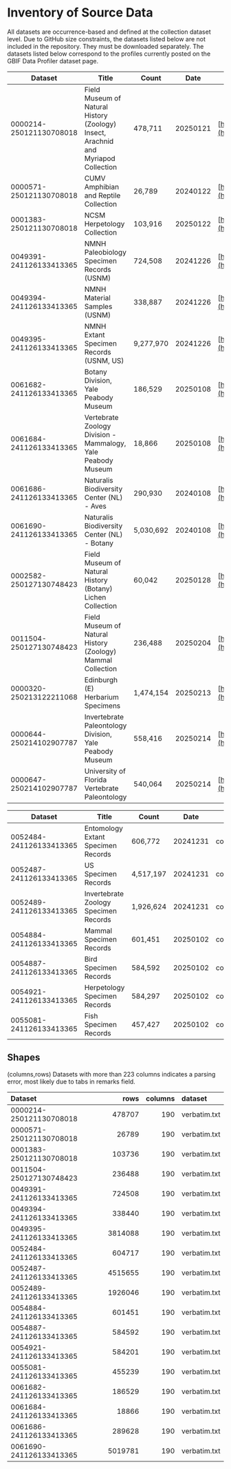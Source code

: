 # Inventory of Source Data
All datasets are occurrence-based and defined at the collection dataset level.
Due to GitHub size constraints, the datasets listed below are not included in the repository. They must be downloaded separately. The datasets listed below correspond to the profiles currently posted on the GBIF Data Profiler dataset page.

| Dataset                 | Title                                                                              | Count   | Date     | DOI                                                                      |
|-------------------------| ---------------------------------------------------------------------------------- |---------|----------|--------------------------------------------------------------------------|
| 0000214-250121130708018 | Field Museum of Natural History (Zoology) Insect, Arachnid and Myriapod Collection | 478,711 | 20250121 | [https://doi.org/10.15468/0ywfpc](https://doi.org/10.15468/0ywfpc)       |
| 0000571-250121130708018 | CUMV Amphibian and Reptile Collection                                              | 26,789  | 20240122 | [https://doi.org/10.15468/emivh3](https://doi.org/10.15468/emivh3)       |
| 0001383-250121130708018 | NCSM Herpetology Collection                                                        | 103,916 | 20250122 | [https://doi.org/10.15468/enivwl](https://doi.org/10.15468/enivwl)       |
| 0049391-241126133413365 | NMNH Paleobiology Specimen Records (USNM)                                          | 724,508 | 20241226 | [https://doi.org/10.15468/7m0fvd](https://doi.org/10.15468/7m0fvd)       |
| 0049394-241126133413365 | NMNH Material Samples (USNM)                                                       | 338,887 | 20241226 | [https://doi.org/10.15468/dl.ycwxgd](https://doi.org/10.15468/dl.ycwxgd) |
| 0049395-241126133413365 | NMNH Extant Specimen Records (USNM, US)                                            | 9,277,970 | 20241226 | [https://doi.org/10.15468/dl.42mnjx](https://doi.org/10.15468/dl.42mnjx) |
| 0061682-241126133413365 | Botany Division, Yale Peabody Museum                                               | 186,529 | 20250108 | [https://doi.org/10.15468/dl.twf535](https://doi.org/10.15468/dl.twf535) |
| 0061684-241126133413365 | Vertebrate Zoology Division - Mammalogy, Yale Peabody Museum                       | 18,866  | 20250108 | [https://doi.org/10.15468/dl.shrths](https://doi.org/10.15468/dl.shrths) |
| 0061686-241126133413365 | Naturalis Biodiversity Center (NL) - Aves                                          | 290,930 | 20240108 | [https://doi.org/10.15468/dl.u5tv27](https://doi.org/10.15468/dl.u5tv27) |
| 0061690-241126133413365 | Naturalis Biodiversity Center (NL) - Botany                                        | 5,030,692 | 20240108 | [https://doi.org/10.15468/dl.4ze7ns](https://doi.org/10.15468/dl.4ze7ns) |
| 0002582-250127130748423 | Field Museum of Natural History (Botany) Lichen Collection | 60,042  | 20250128 | [https://doi.org/10.15468/dl.mn87bp](https://doi.org/10.15468/dl.mn87bp) |
| 0011504-250127130748423 | Field Museum of Natural History (Zoology) Mammal Collection | 236,488 | 20250204 | [https://doi.org/10.15468/dl.8cjh4u](https://doi.org/10.15468/dl.8cjh4u) |
| 0000320-250213122211068 | Edinburgh (E) Herbarium Specimens | 1,474,154 | 20250213 | [https://doi.org/10.15468/dl.7zm5y7](https://doi.org/10.15468/dl.7zm5y7) |
| 0000644-250214102907787 | Invertebrate Paleontology Division, Yale Peabody Museum | 558,416 | 20250214 | [https://doi.org/10.15468/dl.6ea98x](https://doi.org/10.15468/dl.6ea98x) |
| 0000647-250214102907787 | University of Florida Vertebrate Paleontology | 540,064 | 20250214 | [https://doi.org/10.15468/dl.xj3kbv](https://doi.org/10.15468/dl.xj3kbv) |

| Dataset                 | Title                                 | Count     | Date     | Filter         | Value | DOI                                |
| ----------------------- | ------------------------------------- |-----------| -------- | -------------- | ----- | ---------------------------------- |
| 0052484-241126133413365 | Entomology Extant Specimen Records    | 606,772   | 20241231 | collectionCode | ent   | https://doi.org/10.15468/dl.ptewed |
| 0052487-241126133413365 | US Specimen Records                   | 4,517,197 | 20241231 | collectionCode | us    | https://doi.org/10.15468/dl.wttrju |
| 0052489-241126133413365 | Invertebrate Zoology Specimen Records | 1,926,624 | 20241231 | collectionCode | iz    | https://doi.org/10.15468/dl.fya67r |
| 0054884-241126133413365 | Mammal Specimen Records               | 601,451   | 20250102 | collectionCode | mamm  | https://doi.org/10.15468/dl.dys66y |
| 0054887-241126133413365 | Bird Specimen Records                 | 584,592   | 20250102 | collectionCode | birds | https://doi.org/10.15468/dl.2en7ue |
| 0054921-241126133413365 | Herpetology Specimen Records          | 584,297   | 20250102 | collectionCode | herp  | https://doi.org/10.15468/dl.rf2che |
| 0055081-241126133413365 | Fish Specimen Records                 | 457,427   | 20250102 | collectionCode | fish  | https://doi.org/10.15468/dl.34mb2x |

## Shapes
(columns,rows)
Datasets with more than 223 columns indicates a parsing error, most likely due to tabs in remarks field.

| Dataset                 |    rows |   columns | dataset      |
|:------------------------|--------:|----------:|:-------------|
| 0000214-250121130708018 |  478707 |       190 | verbatim.txt |
| 0000571-250121130708018 |   26789 |       190 | verbatim.txt |
| 0001383-250121130708018 |  103736 |       190 | verbatim.txt |
| 0011504-250127130748423 | 236488 | 190 | verbatim.txt |
| 0049391-241126133413365 |  724508 |       190 | verbatim.txt |
| 0049394-241126133413365 |  338440 |       190 | verbatim.txt |
| 0049395-241126133413365 | 3814088 |       190 | verbatim.txt |
| 0052484-241126133413365 |  604717 |       190 | verbatim.txt |
| 0052487-241126133413365 | 4515655 |       190 | verbatim.txt |
| 0052489-241126133413365 | 1926046 |       190 | verbatim.txt |
| 0054884-241126133413365 |  601451 |       190 | verbatim.txt |
| 0054887-241126133413365 |  584592 |       190 | verbatim.txt |
| 0054921-241126133413365 |  584201 |       190 | verbatim.txt |
| 0055081-241126133413365 |  455239 |       190 | verbatim.txt |
| 0061682-241126133413365 |  186529 |       190 | verbatim.txt |
| 0061684-241126133413365 |   18866 |       190 | verbatim.txt |
| 0061686-241126133413365 |  289628 |       190 | verbatim.txt |
| 0061690-241126133413365 | 5019781 |       190 | verbatim.txt |

